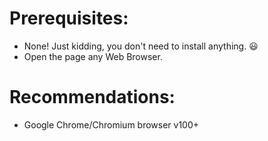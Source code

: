 # Prerequisites:

* None! Just kidding, you don't need to install anything. 😃
* Open the page any Web Browser.

# Recommendations:

* Google Chrome/Chromium browser v100+
